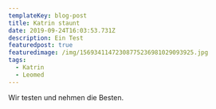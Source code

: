 ```yaml
---
templateKey: blog-post
title: Katrin staunt
date: 2019-09-24T16:03:53.731Z
description: Ein Test
featuredpost: true
featuredimage: /img/15693411472308775236981029093925.jpg
tags:
  - Katrin
  - Leomed
---
```

Wir testen und nehmen die Besten.

